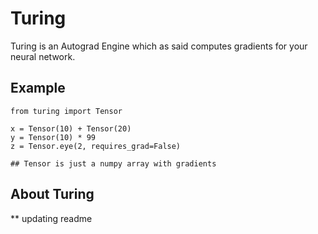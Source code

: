 # Turing
Turing is an Autograd Engine which as said computes gradients for your neural network.

## Example
```
from turing import Tensor

x = Tensor(10) + Tensor(20)
y = Tensor(10) * 99
z = Tensor.eye(2, requires_grad=False)

## Tensor is just a numpy array with gradients
```


## About Turing 

** updating readme 
